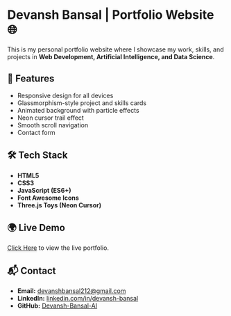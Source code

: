 # Devansh Bansal | Portfolio Website 🌐

This is my personal portfolio website where I showcase my work, skills, and projects in **Web Development, Artificial Intelligence, and Data Science**.

## 🚀 Features
- Responsive design for all devices
- Glassmorphism-style project and skills cards
- Animated background with particle effects
- Neon cursor trail effect
- Smooth scroll navigation
- Contact form

## 🛠️ Tech Stack
- **HTML5**
- **CSS3**
- **JavaScript (ES6+)**
- **Font Awesome Icons**
- **Three.js Toys (Neon Cursor)**

## 🌍 Live Demo
[Click Here](https://your-username.github.io/portfolio-website/) to view the live portfolio.

## 📬 Contact
- **Email:** devanshbansal212@gmail.com  
- **LinkedIn:** [linkedin.com/in/devansh-bansal](https://linkedin.com/in/devansh-bansal)  
- **GitHub:** [Devansh-Bansal-AI](https://github.com/Devansh-Bansal-AI)
